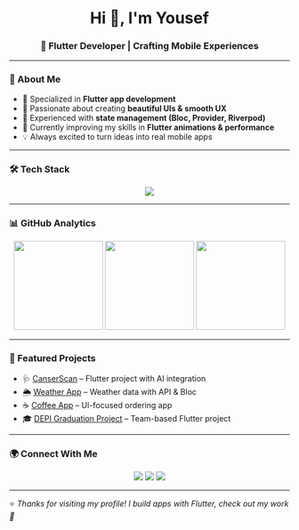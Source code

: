 <h1 align="center">Hi 👋, I'm Yousef</h1>
<h3 align="center">💙 Flutter Developer | Crafting Mobile Experiences</h3>



---

### 🚀 About Me
- 📱 Specialized in **Flutter app development**  
- 🎨 Passionate about creating **beautiful UIs & smooth UX**  
- 🔧 Experienced with **state management (Bloc, Provider, Riverpod)**  
- 🌱 Currently improving my skills in **Flutter animations & performance**  
- 💡 Always excited to turn ideas into real mobile apps  

---

### 🛠 Tech Stack
<p align="center">
  <img src="https://skillicons.dev/icons?i=flutter,dart,firebase,git,github,vscode,androidstudio" />
</p>

---

### 📊 GitHub Analytics
<p align="center">
  <img src="https://github-readme-stats.vercel.app/api?username=yousefnagy322&show_icons=true&theme=tokyonight" height="160"/>
  <img src="https://github-readme-streak-stats.herokuapp.com?user=yousefnagy322&theme=tokyonight" height="160"/>
  <img src="https://github-readme-stats.vercel.app/api/top-langs/?username=yousefnagy322&layout=compact&theme=tokyonight" height="160"/>
</p>

---

### 🌟 Featured Projects
- 🩺 [CanserScan](https://github.com/yousefnagy322/CanserScan) – Flutter project with AI integration
- 🌦️ [Weather App](https://github.com/yousefnagy322/Weather-App) – Weather data with API & Bloc  
- ☕ [Coffee App](https://github.com/yousefnagy322/Coffee-App) – UI-focused ordering app  
- 🎓 [DEPI Graduation Project](https://github.com/yousefnagy322/DEPI-Graduation-Project) – Team-based Flutter project  

---

### 🌍 Connect With Me
<p align="center">
  <a href="www.linkedin.com/in/yousef-nagy" target="_blank"><img src="https://img.shields.io/badge/LinkedIn-blue?logo=linkedin&logoColor=white" /></a>
  <a href="mailto:yousefnagy322@gmail.com"><img src="https://img.shields.io/badge/Email-red?logo=gmail&logoColor=white" /></a>
  <a href="https://github.com/yousefnagy322"><img src="https://img.shields.io/badge/GitHub-black?logo=github&logoColor=white" /></a>
</p>

---

⭐️ *Thanks for visiting my profile! I build apps with Flutter, check out my work 🚀*
